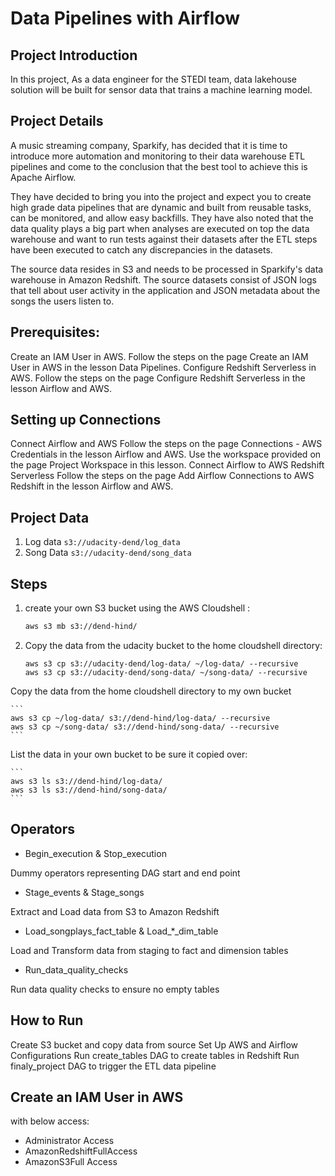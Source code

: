 #  Data Pipelines with Airflow

## Project Introduction
In this project, As a data engineer for the STEDI team, data lakehouse solution will be built for sensor data that trains a machine learning model.


## Project Details

A music streaming company, Sparkify, has decided that it is time to introduce more automation and monitoring to their data warehouse ETL pipelines and come to the conclusion that the best tool to achieve this is Apache Airflow.

They have decided to bring you into the project and expect you to create high grade data pipelines that are dynamic and built from reusable tasks, can be monitored, and allow easy backfills. They have also noted that the data quality plays a big part when analyses are executed on top the data warehouse and want to run tests against their datasets after the ETL steps have been executed to catch any discrepancies in the datasets.

The source data resides in S3 and needs to be processed in Sparkify's data warehouse in Amazon Redshift. The source datasets consist of JSON logs that tell about user activity in the application and JSON metadata about the songs the users listen to.




## Prerequisites:
Create an IAM User in AWS.
Follow the steps on the page Create an IAM User in AWS in the lesson Data Pipelines.
Configure Redshift Serverless in AWS.
Follow the steps on the page Configure Redshift Serverless in the lesson Airflow and AWS.

## Setting up Connections
Connect Airflow and AWS
Follow the steps on the page Connections - AWS Credentials in the lesson Airflow and AWS.
Use the workspace provided on the page Project Workspace in this lesson.
Connect Airflow to AWS Redshift Serverless
Follow the steps on the page Add Airflow Connections to AWS Redshift in the lesson Airflow and AWS.




## Project Data 
 1. Log data `s3://udacity-dend/log_data`
 2. Song Data  `s3://udacity-dend/song_data`


## Steps 
1. create your own S3 bucket using the AWS Cloudshell :
    ```sh
    aws s3 mb s3://dend-hind/
    ```


3. Copy the data from the udacity bucket to the home cloudshell directory:

    ```
    aws s3 cp s3://udacity-dend/log-data/ ~/log-data/ --recursive
    aws s3 cp s3://udacity-dend/song-data/ ~/song-data/ --recursive
    ```

Copy the data from the home cloudshell directory to  my own bucket 


    ```
    aws s3 cp ~/log-data/ s3://dend-hind/log-data/ --recursive
    aws s3 cp ~/song-data/ s3://dend-hind/song-data/ --recursive
    ```
    
List the data in your own bucket to be sure it copied over:

    ```
    aws s3 ls s3://dend-hind/log-data/
    aws s3 ls s3://dend-hind/song-data/
    ```



## Operators
* Begin_execution & Stop_execution 

Dummy operators representing DAG start and end point

* Stage_events & Stage_songs

Extract and Load data from S3 to Amazon Redshift

* Load_songplays_fact_table & Load_*_dim_table

Load and Transform data from staging to fact and dimension tables

* Run_data_quality_checks

Run data quality checks to ensure no empty tables


## How to Run
Create S3 bucket and copy data from source
Set Up AWS and Airflow Configurations
Run create_tables DAG to create tables in Redshift
Run finaly_project DAG to trigger the ETL data pipeline




## Create an IAM User in AWS
with below access:

* Administrator Access
* AmazonRedshiftFullAccess
* AmazonS3Full Access
